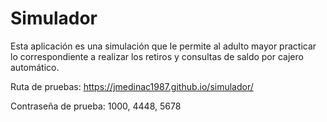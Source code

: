 # Simulador

Esta aplicación es una simulación que le permite al adulto mayor practicar lo correspondiente a realizar los retiros y consultas de saldo por cajero automático.

Ruta de pruebas: https://jmedinac1987.github.io/simulador/


Contraseña de prueba: 1000, 4448, 5678